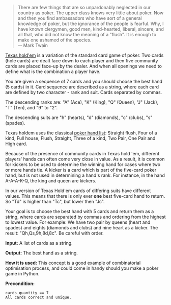 > There are few things that are so unpardonably neglected in our country as poker. The upper class knows very little about poker. Now and
then you find ambassadors who have sort of a general knowledge of poker, but the ignorance of the people is fearful. Why, I have known
clergymen, good men, kind-hearted, liberal, sincere, and all that, who did not know the meaning of a "flush". It is enough to make one
ashamed of the species.<br>
> -- Mark Twain

[Texas hold'em](http://en.wikipedia.org/wiki/Texas_hold_'em) is a variation of the standard card game of poker.
Two cards (hole cards) are dealt face down to each player and then five community cards are placed face-up by the dealer.
And when all openings we need to define what is the combination a player have.

You are given a sequence of 7 cards and you should choose the best hand (5 cards) in it.
Card sequence are described as a string, where each card are defined by two character - rank and suit.
Cards separated by commas.

The descending ranks are: "A" (Ace), "K" (King), "Q" (Queen), "J" (Jack), "T" (Ten), and "9" to "2".

The descending suits are "h" (hearts), "d" (diamonds), "c" (clubs), "s" (spades).

Texas holdem uses the classical [poker hand list](http://en.wikipedia.org/wiki/List_of_poker_hands):
Straight flush, Four of a kind, Full house, Flush, Straight, Three of a kind, Two Pair, One Pair and High card.

Because of the presence of community cards in Texas hold 'em, different players' hands can often come very close in value.
As a result, it is common for kickers to be used to determine
the winning hand for cases where two or more hands tie.
A kicker is a card which is part of the five-card poker hand,
but is not used in determining a hand's rank. For instance, in the hand A-A-A-K-Q, the king and queen are kickers.

In our version of Texas Hold'em cards of differing suits have different values. 
This means that there is only ever **one** best five-card hand to return.
So "Td" is higher than "Tc", but lower then "Jc".

Your goal is to choose the best hand with 5 cards and return them as a string, where cards are separated by commas and
ordering from the highest to lowest value.
For example: We have two pair by queens (heart and spades) and eights (diamonds and clubs) and nine heart as a kicker.
The result: "Qh,Qs,9h,8d,8c". Be careful with order.

**Input:** A list of cards as a string.

**Output:** The best hand as a string.


**How it is used:**
This concept is a good example of combinatorial optimisation process, and could come in handy should you make a poker game in Python.

**Precondition:**

```
cards_quantity == 7
All cards correct and unique.
```
